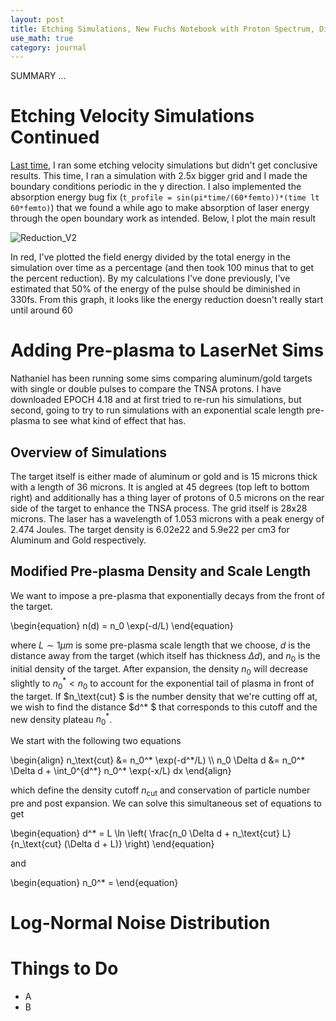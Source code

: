 ```yaml
---
layout: post
title: Etching Simulations, New Fuchs Notebook with Proton Spectrum, Different Types of Noise
use_math: true
category: journal
---
```


SUMMARY ...


# Etching Velocity Simulations Continued

[Last time](https://ronak-n-desai.github.io/23aut5/), I ran some etching velocity simulations but didn't get conclusive results. This time, I ran a simulation with 2.5x bigger grid and I made the boundary conditions periodic in the y direction. 
I also implemented the absorption energy bug fix (`t_profile = sin(pi*time/(60*femto))*(time lt 60*femto)`) that we found a while ago to make absorption of laser energy through the open boundary work as intended. Below, I plot the main result

![Reduction_V2](https://github.com/ronak-n-desai/ronak-n-desai.github.io/assets/98538788/e17360f6-c721-4d25-b11b-1ff058df0e8d)

In red, I've plotted the field energy divided by the total energy in the simulation over time as a percentage (and then took 100 minus that to get the percent reduction). 
By my calculations I've done previously, I've estimated that 50\% of the energy of the pulse should be diminished in 330fs. From this graph, it looks like the energy reduction doesn't really start until around 60

# Adding Pre-plasma to LaserNet Sims
Nathaniel has been running some sims comparing aluminum/gold targets with single or double pulses to compare the TNSA protons. I have downloaded EPOCH 4.18 and at first tried to re-run his simulations, but second, going to try to run simulations with an exponential scale length pre-plasma to see what kind of effect that has.

## Overview of Simulations
The target itself is either made of aluminum or gold and is 15 microns thick with a length of 36 microns. It is angled at 45 degrees (top left to bottom right) and additionally has a thing layer of protons of 0.5 microns on the rear side of the target to enhance the TNSA process. The grid itself is 28x28 microns. The laser has a wavelength of 1.053 microns with a peak energy of 2.474 Joules. The target density is 6.02e22 and 5.9e22 per cm3 for Aluminum and Gold respectively. 

## Modified Pre-plasma Density and Scale Length
We want to impose a pre-plasma that exponentially decays from the front of the target.

\begin{equation}
  n(d) = n_0 \exp(-d/L)
\end{equation}

where $L \sim 1 \mu m$ is some pre-plasma scale length that we choose, $d$ is the distance away from the target (which itself has thickness $\Delta d$), and $n_0$ is the initial density of the target. After expansion, the density $n_0$ will decrease slightly to $n_0^* < n_0$ to account for the exponential tail of plasma in front of the target. If $n_\text{cut} $ is the number density that we're cutting off at, we wish to find the distance $d^* $ that corresponds to this cutoff and the new density plateau $n_0^*$.

We start with the following two equations

<p>
\begin{align}
  n_\text{cut} &= n_0^* \exp(-d^*/L) \\
  n_0 \Delta d &= n_0^* \Delta d + \int_0^{d^*} n_0^* \exp(-x/L) dx
\end{align}
</p>

which define the density cutoff $n_\text{cut}$ and conservation of particle number pre and post expansion. We can solve this simultaneous set of equations to get

\begin{equation}
  d^* = L \ln \left( \frac{n_0 \Delta d + n_\text{cut} L}{n_\text{cut} (\Delta d + L)} \right)
\end{equation}

and 

\begin{equation}
  n_0^* = 
\end{equation}

# Log-Normal Noise Distribution


# Things to Do
- A
- B
